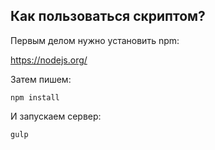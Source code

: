 ## Как пользоваться скриптом?
Первым делом нужно установить npm:

https://nodejs.org/

Затем пишем:
```shell
npm install
```

И запускаем сервер:
```shell
gulp
```